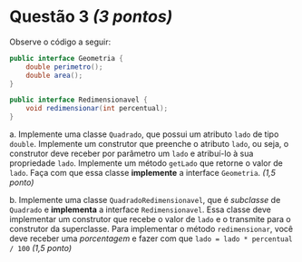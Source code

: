 # Questão 3 *(3 pontos)*

Observe o código a seguir:

```java
public interface Geometria {
    double perimetro();
    double area();
}

public interface Redimensionavel {
    void redimensionar(int percentual);
}
```

a. Implemente uma classe `Quadrado`, que possui um atributo `lado` de tipo `double`. 
Implemente um construtor que preenche o atributo `lado`, ou seja, o construtor deve 
receber por parâmetro um `lado` e atribuí-lo à sua propriedade `lado`. Implemente um método
`getLado` que retorne o valor de `lado`.
Faça com que essa classe **implemente** a interface `Geometria`. *(1,5 ponto)*

b. Implemente uma classe `QuadradoRedimensionavel`, que é *subclasse* de `Quadrado` e 
**implementa** a interface `Redimensionavel`. Essa classe deve implementar um 
construtor que recebe o valor de `lado` e o transmite para o construtor da superclasse.
Para implementar o método `redimensionar`, você deve receber uma *porcentagem* e fazer com que
`lado = lado * percentual / 100`  *(1,5 ponto)*